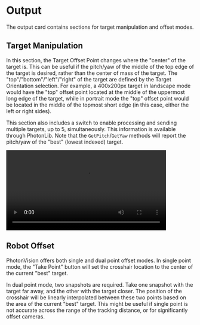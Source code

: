 # Output

The output card contains sections for target manipulation and offset modes.

## Target Manipulation

In this section, the Target Offset Point changes where the "center" of the target is. This can be useful if the pitch/yaw of the middle of the top edge of the target is desired, rather than the center of mass of the target. The "top"/"bottom"/"left"/"right" of the target are defined by the Target Orientation selection. For example, a 400x200px target in landscape mode would have the "top" offset point located at the middle of the uppermost long edge of the target, while in portrait mode the "top" offset point would be located in the middle of the topmost short edge (in this case, either the left or right sides).

This section also includes a switch to enable processing and sending multiple targets, up to 5, simultaneously. This information is available through PhotonLib. Note that the `GetPitch`/`GetYaw` methods will report the pitch/yaw of the "best" (lowest indexed) target.

<video width="85%" controls>
    <source src={require("@site/docs/assets/offsetandmultiple.mp4").default} type="video/mp4"></source>
    Your browser does not support the video tag.
</video>

## Robot Offset

PhotonVision offers both single and dual point offset modes. In single point mode, the "Take Point" button will set the crosshair location to the center of the current "best" target.

In dual point mode, two snapshots are required. Take one snapshot with the target far away, and the other with the target closer. The position of the crosshair will be linearly interpolated between these two points based on the area of the current "best" target. This might be useful if single point is not accurate across the range of the tracking distance, or for significantly offset cameras.
